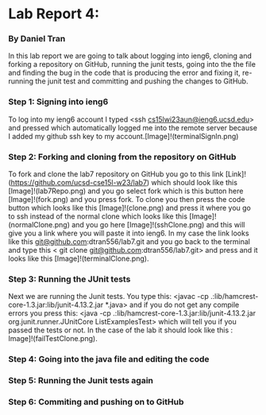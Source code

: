 # Lab Report 4:
### By Daniel Tran


In this lab report we are going to talk about logging into ieng6, cloning and forking a repository on GitHub, running the junit tests, going into the the file and finding the bug in the code that is producing the error and fixing it, re-running the junit test and committing and pushing the changes to GitHub.

### Step 1: Signing into ieng6
To log into my ieng6 account I typed <ssh cs15lwi23aun@ieng6.ucsd.edu> and pressed <enter> which automatically logged me into the remote server because I added my github ssh key to my account.[Image]!(terminalSignIn.png)


### Step 2: Forking and cloning from the repository on GitHub
To fork and clone the lab7 repository on GitHub you go to this link [Link]!(https://github.com/ucsd-cse15l-w23/lab7) which should look like this [Image]!(lab7Repo.png) and you go select fork which is this button here [Image]!(fork.png) and you press fork.
To clone you then press the code button which looks like this [Image]!(clone.png) and press it where you go to ssh instead of the normal clone which looks like this [Image]!(normalClone.png) and you go here [Image]!(sshClone.png) and this will give you a link where you will paste it into ieng6. In my case the link looks like this git@github.com:dtran556/lab7.git and you go back to the terminal and type this < git clone git@github.com:dtran556/lab7.git> and press <enter> and it looks like this [Image]!(terminalClone.png).


### Step 3: Running the JUnit tests
Next we are running the Junit tests. You type this: <javac -cp .:lib/hamcrest-core-1.3.jar:lib/junit-4.13.2.jar *.java> and if you do not get any compile errors you press this: <java -cp .:lib/hamcrest-core-1.3.jar:lib/junit-4.13.2.jar org.junit.runner.JUnitCore ListExamplesTest> which will tell you if you passed the tests or not. In the case of the lab it should look like this : Image]!(failTestClone.png).


### Step 4: Going into the java file and editing the code


### Step 5: Running the Junit tests again


### Step 6: Commiting and pushing on to GitHub
